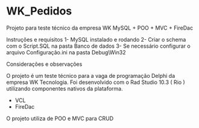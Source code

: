 # WK_Pedidos
Projeto para teste técnico da empresa WK
MySQL + POO + MVC + FireDac

Instruções e requisitos
1- MySQL instalado e rodando
2- Criar o schema com o Script.SQL na pasta Banco de dados
3- Se necessário configurar o arquivo Configuração.ini na pasta Debug\Win32


Considerações e observações

O projeto é um teste técnico para a vaga de programação Delphi da empresa WK Tecnologia.
Foi desenvolvido com o Rad Studio 10.3 ( Rio ) utilizando componentes nativos da plataforma.
- VCL
- FireDac

O projeto utiliza de POO e MVC para CRUD


